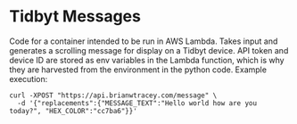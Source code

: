 #  Tidbyt Messages
Code for a container intended to be run in AWS Lambda. Takes input and generates a scrolling message 
for display on a Tidbyt device. API token and device ID are stored as env variables in the Lambda 
function, which is why they are harvested from the environment in the python code. Example execution:
```
curl -XPOST "https://api.brianwtracey.com/message" \
  -d '{"replacements":{"MESSAGE_TEXT":"Hello world how are you today?", "HEX_COLOR":"cc7ba6"}}'
```

